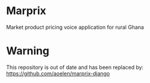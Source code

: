 # Marprix
Market product pricing voice application for rural Ghana 

# Warning
This repository is out of date and has been replaced by: https://github.com/aoelen/marprix-django
